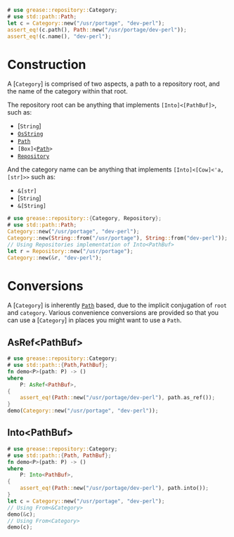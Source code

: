 ```rust
# use grease::repository::Category;
# use std::path::Path;
let c = Category::new("/usr/portage", "dev-perl");
assert_eq!(c.path(), Path::new("/usr/portage/dev-perl"));
assert_eq!(c.name(), "dev-perl");
```

# Construction

A [`Category`] is comprised of two aspects, a path to a repository root,
and the name of the category within that root.

The repository root can be anything that implements
<code>[Into]\<[PathBuf]\></code>, such as:
* [`String`]
* [`OsString`](std::ffi::OsString)
* [`Path`](std::path::Path)
* <code>[Box]\<[Path](std::path::Path)\></code>
* [`Repository`](crate::repository::Repository)

And the category name can be anything that implements
<code>[Into]\<[Cow]\<'a, [str]\>\></code> such as:

* <code>&[str]</code>
* [`String`]
* <code>&[String]</code>

```rust
# use grease::repository::{Category, Repository};
# use std::path::Path;
Category::new("/usr/portage", "dev-perl");
Category::new(String::from("/usr/portage"), String::from("dev-perl"));
// Using Repositories implementation of Into<PathBuf>
let r = Repository::new("/usr/portage");
Category::new(&r, "dev-perl");
```

# Conversions
A [`Category`] is inherently [`Path`](std::path::Path) based, due to the
implicit conjugation of `root` and `category`. Various convenience
conversions are provided so that you can use a [`Category`] in places you
might want to use a `Path`.

## AsRef\<PathBuf\>
```rust
# use grease::repository::Category;
# use std::path::{Path,PathBuf};
fn demo<P>(path: P) -> ()
where
    P: AsRef<PathBuf>,
{
    assert_eq!(Path::new("/usr/portage/dev-perl"), path.as_ref());
}
demo(Category::new("/usr/portage", "dev-perl"));
```

## Into\<PathBuf\>
```rust
# use grease::repository::Category;
# use std::path::{Path, PathBuf};
fn demo<P>(path: P) -> ()
where
    P: Into<PathBuf>,
{
    assert_eq!(Path::new("/usr/portage/dev-perl"), path.into());
}
let c = Category::new("/usr/portage", "dev-perl");
// Using From<&Category>
demo(&c);
// Using From<Category>
demo(c);
```
